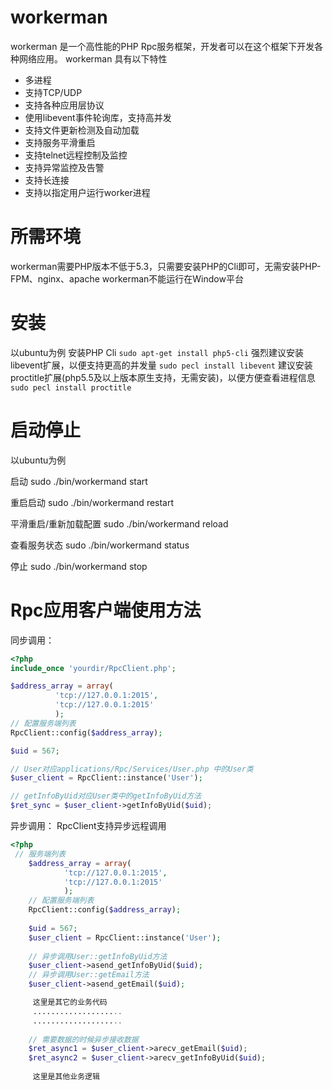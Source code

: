 workerman
=========

workerman 是一个高性能的PHP Rpc服务框架，开发者可以在这个框架下开发各种网络应用。
workerman 具有以下特性
 * 多进程
 * 支持TCP/UDP
 * 支持各种应用层协议
 * 使用libevent事件轮询库，支持高并发
 * 支持文件更新检测及自动加载
 * 支持服务平滑重启
 * 支持telnet远程控制及监控
 * 支持异常监控及告警
 * 支持长连接
 * 支持以指定用户运行worker进程

所需环境
========

workerman需要PHP版本不低于5.3，只需要安装PHP的Cli即可，无需安装PHP-FPM、nginx、apache
workerman不能运行在Window平台

安装
=========

以ubuntu为例
安装PHP Cli
`sudo apt-get install php5-cli`
强烈建议安装libevent扩展，以便支持更高的并发量
`sudo pecl install libevent`
建议安装proctitle扩展(php5.5及以上版本原生支持，无需安装)，以便方便查看进程信息
`sudo pecl install proctitle`


启动停止
=========

以ubuntu为例

启动
sudo ./bin/workermand start

重启启动
sudo ./bin/workermand restart

平滑重启/重新加载配置
sudo ./bin/workermand reload

查看服务状态
sudo ./bin/workermand status

停止
sudo ./bin/workermand stop

Rpc应用客户端使用方法
=========

同步调用：

```php
<?php
include_once 'yourdir/RpcClient.php';

$address_array = array(
          'tcp://127.0.0.1:2015',
          'tcp://127.0.0.1:2015'
          );
// 配置服务端列表
RpcClient::config($address_array);

$uid = 567;

// User对应applications/Rpc/Services/User.php 中的User类
$user_client = RpcClient::instance('User');

// getInfoByUid对应User类中的getInfoByUid方法
$ret_sync = $user_client->getInfoByUid($uid);

```

异步调用：
RpcClient支持异步远程调用

```php
<?php
 // 服务端列表
    $address_array = array(
            'tcp://127.0.0.1:2015',
            'tcp://127.0.0.1:2015'
            );
    // 配置服务端列表
    RpcClient::config($address_array);
    
    $uid = 567;
    $user_client = RpcClient::instance('User');
   
    // 异步调用User::getInfoByUid方法
    $user_client->asend_getInfoByUid($uid);
    // 异步调用User::getEmail方法
    $user_client->asend_getEmail($uid);

     这里是其它的业务代码
     ....................
     ....................
     
    // 需要数据的时候异步接收数据
    $ret_async1 = $user_client->arecv_getEmail($uid);
    $ret_async2 = $user_client->arecv_getInfoByUid($uid);
    
     这里是其他业务逻辑

